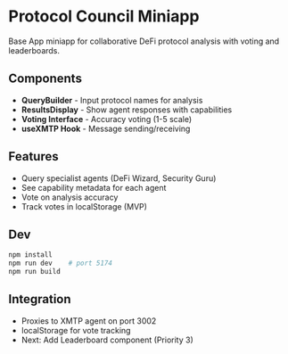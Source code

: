 # Protocol Council Miniapp

Base App miniapp for collaborative DeFi protocol analysis with voting and leaderboards.

## Components

- **QueryBuilder** - Input protocol names for analysis
- **ResultsDisplay** - Show agent responses with capabilities  
- **Voting Interface** - Accuracy voting (1-5 scale)
- **useXMTP Hook** - Message sending/receiving

## Features

- Query specialist agents (DeFi Wizard, Security Guru)
- See capability metadata for each agent
- Vote on analysis accuracy
- Track votes in localStorage (MVP)

## Dev

```bash
npm install
npm run dev    # port 5174
npm run build
```

## Integration

- Proxies to XMTP agent on port 3002
- localStorage for vote tracking
- Next: Add Leaderboard component (Priority 3)
